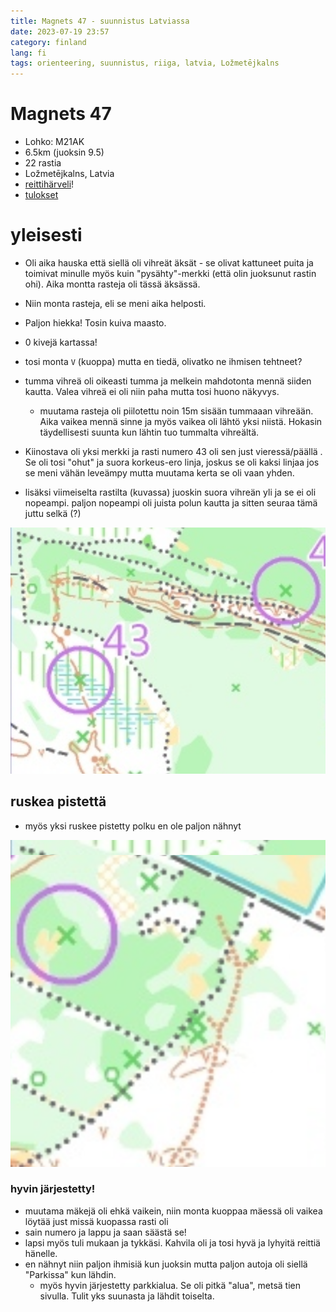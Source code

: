 ```yaml
---
title: Magnets 47 - suunnistus Latviassa
date: 2023-07-19 23:57
category: finland
lang: fi
tags: orienteering, suunnistus, riiga, latvia, Ložmetējkalns
---
```


Magnets 47
===

 - Lohko: M21AK
 - 6.5km (juoksin 9.5)
 - 22 rastia
 - Ložmetējkalns, Latvia
 - [reittihärveli](https://www.magnets.lv/routegadget/cgi-bin/reitti.cgi?act=map&afrom=0&atype=0&atime=0&aspeed=1&zoom=20&dim=1&id=1305&cID=5&aID=50149)!
 - [tulokset](https://www.magnets.lv/rezultati/vasara_2023/47_karta/results.htm#M21AK)

yleisesti
===

 - Oli aika hauska että siellä oli vihreät äksät - se olivat kattuneet puita ja toimivat minulle myös kuin "pysähty"-merkki (että olin juoksunut rastin ohi). Aika montta rasteja oli tässä äksässä.
 - Niin monta rasteja, eli se meni aika helposti.
 - Paljon hiekka! Tosin kuiva maasto.
 - 0 kivejä kartassa!
 - tosi monta `V` (kuoppa) mutta en tiedä, olivatko ne ihmisen tehtneet?
 - tumma vihreä oli oikeasti tumma ja melkein mahdotonta mennä siiden kautta. Valea vihreä ei oli niin paha mutta tosi huono näkyvys.
   - muutama rasteja oli piilotettu noin 15m sisään tummaaan vihreään. Aika vaikea mennä sinne ja myös vaikea oli lähtö yksi niistä. Hokasin täydellisesti suunta kun lähtin tuo tummalta vihreältä.
 - Kiinostava oli yksi merkki ja rasti numero 43 oli sen just vieressä/päällä . Se oli tosi "ohut" ja suora korkeus-ero linja, joskus se oli kaksi linjaa jos se meni vähän leveämpy mutta muutama kerta se oli vaan yhden.

 - lisäksi viimeiselta rastilta (kuvassa) juoskin suora vihreän yli ja se ei oli nopeampi. paljon nopeampi oli juista polun kautta ja sitten seuraa tämä juttu selkä (?)

[![oikealta-vasemalle](images/7-8.20230726.magnets47.png "7-8")](images/7-8.20230726.magnets47.png)

## ruskea pistettä 

 - myös yksi ruskee pistetty polku en ole paljon nähnyt

[![ruskeat_pisteet](images/brown_dotted.png "brown_dotted")](images/brown_dotted.png)

### hyvin järjestetty!
 - muutama mäkejä oli ehkä vaikein, niin monta kuoppaa mäessä oli vaikea löytää just missä kuopassa rasti oli
 - sain numero ja lappu ja saan säästä se!
 - lapsi myös tuli mukaan ja tykkäsi. Kahvila oli ja tosi hyvä ja lyhyitä reittiä hänelle.
 - en nähnyt niin paljon ihmisiä kun juoksin mutta paljon autoja oli siellä "Parkissa" kun lähdin.
   - myös hyvin järjestetty parkkialua. Se oli pitkä "alua", metsä tien sivulla. Tulit yks suunasta ja lähdit toiselta.
